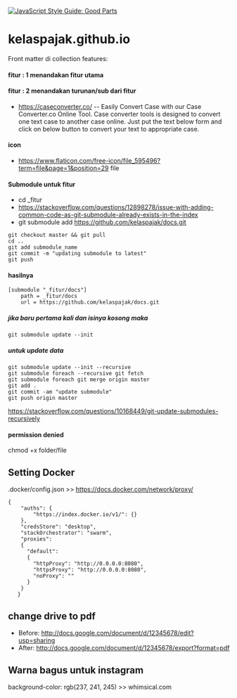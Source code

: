 [![JavaScript Style Guide: Good Parts](https://img.shields.io/badge/code%20style-goodparts-brightgreen.svg?style=flat)](https://github.com/dwyl/goodparts "Kelas Pajak With Less")

# kelaspajak.github.io
Front matter di collection features:

#### fitur : 1 menandakan fitur utama
#### fitur : 2 menandakan turunan/sub dari fitur

- https://caseconverter.co/ -- Easily Convert Case with our Case Converter.co Online Tool. Case converter tools is designed to convert one text case to another case online. Just put the text below form and click on below button to convert your text to appropriate case.

#### icon
- https://www.flaticon.com/free-icon/file_595496?term=file&page=1&position=29 file

#### Submodule untuk fitur
- cd _fitur 
- https://stackoverflow.com/questions/12898278/issue-with-adding-common-code-as-git-submodule-already-exists-in-the-index
- git submodule add https://github.com/kelaspajak/docs.git

```cd submodule_name
git checkout master && git pull
cd ..
git add submodule_name
git commit -m "updating submodule to latest"
git push
```

#### hasilnya 


```
[submodule "_fitur/docs"]
	path = _fitur/docs
	url = https://github.com/kelaspajak/docs.git
```

##### jika baru pertama kali dan isinya kosong maka

`git submodule update --init`

##### untuk update data
```
git submodule update --init --recursive
git submodule foreach --recursive git fetch
git submodule foreach git merge origin master
git add .
git commit -am "update submodule"
git push origin master
```

https://stackoverflow.com/questions/10168449/git-update-submodules-recursively

#### permission denied
chmod +x folder/file


## Setting Docker

.docker/config.json >> https://docs.docker.com/network/proxy/

```
{
    "auths": {
        "https://index.docker.io/v1/": {}
    },
    "credsStore": "desktop",
    "stackOrchestrator": "swarm",
    "proxies":
    {
      "default":
      {
        "httpProxy": "http://0.0.0.0:8080",
        "httpsProxy": "http://0.0.0.0:8080",
        "noProxy": ""
      }
    }
   }
```

## change drive to pdf
- Before: http://docs.google.com/document/d/12345678/edit?usp=sharing
- After: http://docs.google.com/document/d/12345678/export?format=pdf

## Warna bagus untuk instagram
background-color: rgb(237, 241, 245) >> whimsical.com
